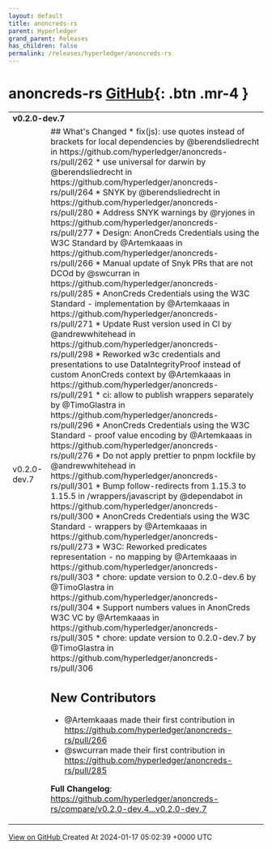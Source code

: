 ```yaml
---
layout: default
title: anoncreds-rs
parent: Hyperledger
grand_parent: Releases
has_children: false
permalink: /releases/hyperledger/anoncreds-rs
---
```


# anoncreds-rs <span class="fs-3 right-align">[GitHub](https://github.com/hyperledger/anoncreds-rs){: .btn .mr-4 }</span>


<div>
    <table>
        <tr>
            <td colspan="2">
                <b>
                    v0.2.0-dev.7
                </b>
            </td>
        </tr>
        <tr>
            <td>
                <span class="chip">
                    v0.2.0-dev.7
                </span>
            </td>
            <td>
                ## What's Changed
* fix(js): use quotes instead of brackets for local dependencies by @berendsliedrecht in https://github.com/hyperledger/anoncreds-rs/pull/262
* use universal for darwin by @berendsliedrecht in https://github.com/hyperledger/anoncreds-rs/pull/264
* SNYK by @berendsliedrecht in https://github.com/hyperledger/anoncreds-rs/pull/280
* Address SNYK warnings by @ryjones in https://github.com/hyperledger/anoncreds-rs/pull/277
* Design: AnonCreds Credentials using the W3C Standard by @Artemkaaas in https://github.com/hyperledger/anoncreds-rs/pull/266
* Manual update of Snyk PRs that are not DCOd by @swcurran in https://github.com/hyperledger/anoncreds-rs/pull/285
* AnonCreds Credentials using the W3C Standard - implementation by @Artemkaaas in https://github.com/hyperledger/anoncreds-rs/pull/271
* Update Rust version used in CI by @andrewwhitehead in https://github.com/hyperledger/anoncreds-rs/pull/298
* Reworked w3c credentials and presentations to use DataIntegrityProof  instead of custom AnonCreds context by @Artemkaaas in https://github.com/hyperledger/anoncreds-rs/pull/291
* ci: allow to publish wrappers separately by @TimoGlastra in https://github.com/hyperledger/anoncreds-rs/pull/296
* AnonCreds Credentials using the W3C Standard - proof value encoding by @Artemkaaas in https://github.com/hyperledger/anoncreds-rs/pull/276
* Do not apply prettier to pnpm lockfile by @andrewwhitehead in https://github.com/hyperledger/anoncreds-rs/pull/301
* Bump follow-redirects from 1.15.3 to 1.15.5 in /wrappers/javascript by @dependabot in https://github.com/hyperledger/anoncreds-rs/pull/300
* AnonCreds Credentials using the W3C Standard - wrappers by @Artemkaaas in https://github.com/hyperledger/anoncreds-rs/pull/273
* W3C: Reworked predicates representation - no mapping by @Artemkaaas in https://github.com/hyperledger/anoncreds-rs/pull/303
* chore: update version to 0.2.0-dev.6 by @TimoGlastra in https://github.com/hyperledger/anoncreds-rs/pull/304
* Support numbers values in AnonCreds W3C VC by @Artemkaaas in https://github.com/hyperledger/anoncreds-rs/pull/305
* chore: update version to 0.2.0-dev.7 by @TimoGlastra in https://github.com/hyperledger/anoncreds-rs/pull/306

## New Contributors
* @Artemkaaas made their first contribution in https://github.com/hyperledger/anoncreds-rs/pull/266
* @swcurran made their first contribution in https://github.com/hyperledger/anoncreds-rs/pull/285

**Full Changelog**: https://github.com/hyperledger/anoncreds-rs/compare/v0.2.0-dev.4...v0.2.0-dev.7
            </td>
        </tr>
    </table>
    <a href="https://github.com/hyperledger/anoncreds-rs/releases/tag/v0.2.0-dev.7" class=".btn">
        View on GitHub
    </a>
    <span class="right-align">
        Created At 2024-01-17 05:02:39 +0000 UTC
    </span>
</div>

